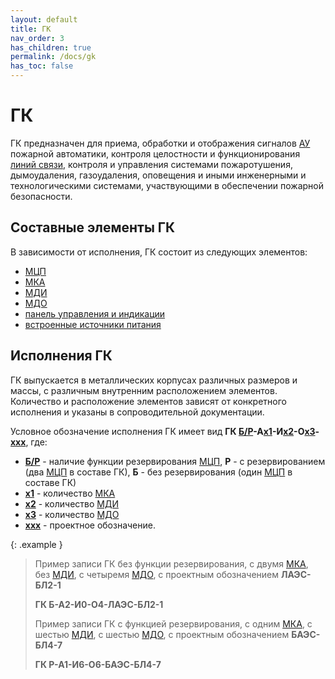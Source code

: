 ```yaml
---
layout: default
title: ГК
nav_order: 3
has_children: true
permalink: /docs/gk
has_toc: false
---
```


# ГК
ГК предназначен для приема, обработки и отображения сигналов <a href="/gk_manual/docs/global_system/address_devices#адресные-устройства">АУ</a> пожарной автоматики, контроля целостности и функционирования <a href="/gk_manual/docs/intelligence/communications_lines">линий связи</a>, контроля и управления системами пожаротушения, дымоудаления, газоудаления, оповещения и иными инженерными и технологическими системами, участвующими в обеспечении пожарной безопасности.

## Составные элементы ГК
В зависимости от исполнения, ГК состоит из следующих элементов:
- <a href="/gk_manual/docs/intelligence/modules#модуль-центрального-процессора">МЦП</a>
- <a href="/gk_manual/docs/intelligence/modules#модуль-кольцевых-адресных-линий-связи">МКА</a>
- <a href="/gk_manual/docs/intelligence/modules#модуль-дискретных-входных-сигналов-с-контролем-цепи">МДИ</a>
- <a href="/gk_manual/docs/intelligence/modules#модуль-дискретных-выходных-сигналов-с-контролем-цепи">МДО</a>
- <a href="/gk_manual/docs/control_panel#панель-управления-и-индикации">панель управления и индикации</a>
- [встроенные источники питания]()

## Исполнения ГК
ГК выпускается в металлических корпусах различных размеров и массы, с различным внутренним расположением элементов. Количество и расположение элементов зависят от конкретного исполнения и указаны в сопроводительной документации.

Условное обозначение исполнения ГК имеет вид **ГК <u>Б/Р</u>-А<u>x1</u>-И<u>x2</u>-О<u>x3</u>-<u>xxx</u>**, где:
- **<u>Б/Р</u>** - наличие функции резервирования <a href="/gk_manual/docs/intelligence/modules#модуль-центрального-процессора">МЦП</a>, **Р** - с резервированием (два <a href="/gk_manual/docs/intelligence/modules#модуль-центрального-процессора">МЦП</a> в составе ГК), **Б** - без резервирования (один <a href="/gk_manual/docs/intelligence/modules#модуль-центрального-процессора">МЦП</a> в составе ГК)
- **<u>x1</u>** - количество <a href="/gk_manual/docs/intelligence/modules#модуль-кольцевых-адресных-линий-связи">МКА</a>
- **<u>x2</u>** - количество <a href="/gk_manual/docs/intelligence/modules#модуль-дискретных-входных-сигналов-с-контролем-цепи">МДИ</a>
- **<u>x3</u>** - количество <a href="/gk_manual/docs/intelligence/modules#модуль-дискретных-выходных-сигналов-с-контролем-цепи">МДО</a>
- **<u>xxx</u>** - проектное обозначение.

{: .example }
> Пример записи ГК без функции резервирования, с двумя <a href="/gk_manual/docs/intelligence/modules#модуль-кольцевых-адресных-линий-связи">МКА</a>, без <a href="/gk_manual/docs/intelligence/modules#модуль-дискретных-входных-сигналов-с-контролем-цепи">МДИ</a>, с четыремя <a href="/gk_manual/docs/intelligence/modules#модуль-дискретных-выходных-сигналов-с-контролем-цепи">МДО</a>, с проектным обозначением **ЛАЭС-БЛ2-1**
>
> **ГК Б-А2-И0-О4-ЛАЭС-БЛ2-1**
>
> Пример записи ГК с функцией резервирования, с одним <a href="/gk_manual/docs/intelligence/modules#модуль-кольцевых-адресных-линий-связи">МКА</a>, с шестью <a href="/gk_manual/docs/intelligence/modules#модуль-дискретных-входных-сигналов-с-контролем-цепи">МДИ</a>, с шестью <a href="/gk_manual/docs/intelligence/modules#модуль-дискретных-выходных-сигналов-с-контролем-цепи">МДО</a>, с проектным обозначением **БАЭС-БЛ4-7**
>
> **ГК Р-А1-И6-О6-БАЭС-БЛ4-7**

